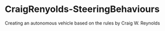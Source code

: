 # CraigRenyolds-SteeringBehaviours
Creating an autonomous vehicle based on the rules by Craig W. Reynolds 
